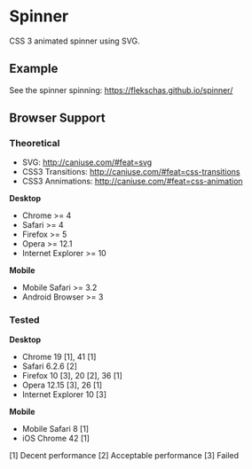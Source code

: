 # Spinner
CSS 3 animated spinner using SVG.

## Example
See the spinner spinning: https://flekschas.github.io/spinner/

## Browser Support

### Theoretical

* SVG: http://caniuse.com/#feat=svg
* CSS3 Transitions: http://caniuse.com/#feat=css-transitions
* CSS3 Annimations: http://caniuse.com/#feat=css-animation

**Desktop**
* Chrome >= 4
* Safari >= 4
* Firefox >= 5
* Opera >= 12.1
* Internet Explorer >= 10

**Mobile**
* Mobile Safari >= 3.2
* Android Browser >= 3

### Tested

**Desktop**
* Chrome 19 [1], 41 [1]
* Safari 6.2.6 [2]
* Firefox 10 [3], 20 [2], 36 [1]
* Opera 12.15 [3], 26 [1]
* Internet Explorer 10 [3]

**Mobile**
* Mobile Safari 8 [1]
* iOS Chrome 42 [1]

[1] Decent performance
[2] Acceptable performance
[3] Failed
